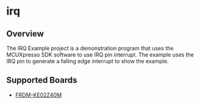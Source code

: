 # irq

## Overview
The IRQ Example project is a demonstration program that uses the MCUXpresso SDK software to use
IRQ pin interrupt.
The example uses the IRQ pin to generate a falling edge interrupt to show the example.

## Supported Boards
- [FRDM-KE02Z40M](../../_boards/frdmke02z40m/driver_examples/irq/example_board_readme.md)
